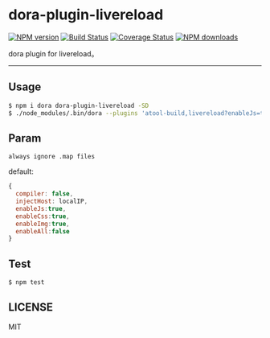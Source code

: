 # dora-plugin-livereload

[![NPM version](https://img.shields.io/npm/v/dora-plugin-livereload.svg?style=flat)](https://npmjs.org/package/dora-plugin-livereload)
[![Build Status](https://img.shields.io/travis/dora-js/dora-plugin-livereload.svg?style=flat)](https://travis-ci.org/dora-js/dora-plugin-livereload)
[![Coverage Status](https://img.shields.io/coveralls/dora-js/dora-plugin-livereload.svg?style=flat)](https://coveralls.io/r/dora-js/dora-plugin-livereload)
[![NPM downloads](http://img.shields.io/npm/dm/dora-plugin-livereload.svg?style=flat)](https://npmjs.org/package/dora-plugin-livereload)

dora plugin for livereload。

---

## Usage

```bash
$ npm i dora dora-plugin-livereload -SD
$ ./node_modules/.bin/dora --plugins 'atool-build,livereload?enableJs=true&enableCss=true&enableImg=true&enableAll:false'
```

## Param

`always ignore .map files`

default:

```javascript
{
  compiler: false,
  injectHost: localIP,
  enableJs:true,
  enableCss:true,
  enableImg:true,
  enableAll:false 
}
```
## Test

```bash
$ npm test
```

## LICENSE

MIT
